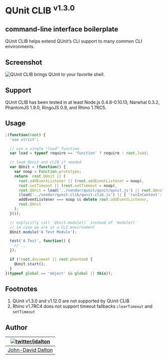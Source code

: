 # QUnit CLIB <sup>v1.3.0</sup>
## command-line interface boilerplate

QUnit CLIB helps extend QUnit’s CLI support to many common CLI environments.

## Screenshot

![QUnit CLIB brings QUnit to your favorite shell.](http://i.imgur.com/jpu9l.png)

## Support

QUnit CLIB has been tested in at least Node.js 0.4.8-0.10.13, Narwhal 0.3.2, PhantomJS 1.9.0, RingoJS 0.9, and Rhino 1.7RC5.

## Usage

```js
;(function(root) {
  'use strict';

  // use a single "load" function
  var load = typeof require == 'function' ? require : root.load;

  // load QUnit and CLIB if needed
  var QUnit = (function() {
    var noop = Function.prototype;
    return  root.QUnit || (
      root.addEventListener || (root.addEventListener = noop),
      root.setTimeout || (root.setTimeout = noop),
      root.QUnit = load('../vendor/qunit/qunit/qunit.js') || root.QUnit,
      (load('../vendor/qunit-clib/qunit-clib.js') || { 'runInContext': noop }).runInContext(root),
      addEventListener === noop && delete root.addEventListener,
      root.QUnit
    );
  }());

  // explicitly call `QUnit.module()` instead of `module()`
  // in case we are in a CLI environment
  QUnit.module('A Test Module');

  test('A Test', function() {
    // ...
  });

  if (!root.document || root.phantom) {
    QUnit.start();
  }
}(typeof global == 'object' && global || this));
```

## Footnotes

  1. QUnit v1.3.0 and v1.12.0 are not supported by QUnit CLIB
  2. Rhino v1.7RC4 does not support timeout fallbacks `clearTimeout` and `setTimeout`

## Author

| [![twitter/jdalton](http://gravatar.com/avatar/299a3d891ff1920b69c364d061007043?s=70)](https://twitter.com/jdalton "Follow @jdalton on Twitter") |
|---|
| [John-David Dalton](http://allyoucanleet.com/) |
